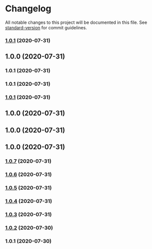 # Changelog

All notable changes to this project will be documented in this file. See [standard-version](https://github.com/conventional-changelog/standard-version) for commit guidelines.

### [1.0.1](https://github.com/ourPLCC/plcc-in-docker/compare/v1.0.0...v1.0.1) (2020-07-31)

## 1.0.0 (2020-07-31)

### 1.0.1 (2020-07-31)

### 1.0.1 (2020-07-31)

### [1.0.1](https://github.com/ourPLCC/plcc-in-docker/compare/v1.0.0...v1.0.1) (2020-07-31)

## 1.0.0 (2020-07-31)

## 1.0.0 (2020-07-31)

## 1.0.0 (2020-07-31)

### [1.0.7](https://github.com/ourPLCC/plcc-in-docker/compare/v1.0.6...v1.0.7) (2020-07-31)

### [1.0.6](https://github.com/ourPLCC/plcc-in-docker/compare/v1.0.5...v1.0.6) (2020-07-31)

### [1.0.5](https://github.com/ourPLCC/plcc-in-docker/compare/v1.0.4...v1.0.5) (2020-07-31)

### [1.0.4](https://github.com/ourPLCC/plcc-in-docker/compare/v1.0.3...v1.0.4) (2020-07-31)

### [1.0.3](https://github.com/ourPLCC/plcc-in-docker/compare/v1.0.2...v1.0.3) (2020-07-31)

### [1.0.2](https://github.com/ourPLCC/plcc-in-docker/compare/v1.0.1...v1.0.2) (2020-07-30)

### 1.0.1 (2020-07-30)
